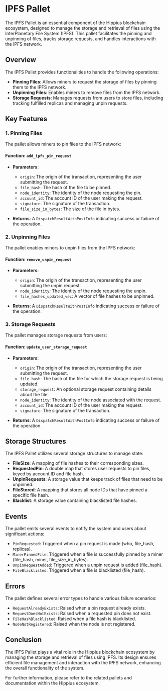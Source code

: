  # IPFS Pallet

The IPFS Pallet is an essential component of the Hippius blockchain ecosystem, designed to manage the storage and retrieval of files using the InterPlanetary File System (IPFS). This pallet facilitates the pinning and unpinning of files, tracks storage requests, and handles interactions with the IPFS network.

## Overview

The IPFS Pallet provides functionalities to handle the following operations:

- **Pinning Files**: Allows miners to request the storage of files by pinning them to the IPFS network.
- **Unpinning Files**: Enables miners to remove files from the IPFS network.
- **Storage Requests**: Manages requests from users to store files, including tracking fulfilled replicas and managing unpin requests.

## Key Features

### 1. Pinning Files

The pallet allows miners to pin files to the IPFS network:

#### Function: `add_ipfs_pin_request`

- **Parameters**:
  - `origin`: The origin of the transaction, representing the user submitting the request.
  - `file_hash`: The hash of the file to be pinned.
  - `node_identity`: The identity of the node requesting the pin.
  - `account_id`: The account ID of the user making the request.
  - `signature`: The signature of the transaction.
  - `file_size_in_bytes`: The size of the file in bytes.

- **Returns**: A `DispatchResultWithPostInfo` indicating success or failure of the operation.

### 2. Unpinning Files

The pallet enables miners to unpin files from the IPFS network:

#### Function: `remove_unpin_request`

- **Parameters**:
  - `origin`: The origin of the transaction, representing the user submitting the unpin request.
  - `node_identity`: The identity of the node requesting the unpin.
  - `file_hashes_updated_vec`: A vector of file hashes to be unpinned.

- **Returns**: A `DispatchResultWithPostInfo` indicating success or failure of the operation.

### 3. Storage Requests

The pallet manages storage requests from users:

#### Function: `update_user_storage_request`

- **Parameters**:
  - `origin`: The origin of the transaction, representing the user submitting the request.
  - `file_hash`: The hash of the file for which the storage request is being updated.
  - `storage_request`: An optional storage request containing details about the file.
  - `node_identity`: The identity of the node associated with the request.
  - `account_id`: The account ID of the user making the request.
  - `signature`: The signature of the transaction.

- **Returns**: A `DispatchResultWithPostInfo` indicating success or failure of the operation.

## Storage Structures

The IPFS Pallet utilizes several storage structures to manage state:

- **FileSize**: A mapping of file hashes to their corresponding sizes.
- **RequestedPin**: A double map that stores user requests to pin files, keyed by account ID and file hash.
- **UnpinRequests**: A storage value that keeps track of files that need to be unpinned.
- **FileStored**: A mapping that stores all node IDs that have pinned a specific file hash.
- **Blacklist**: A storage value containing blacklisted file hashes.

## Events

The pallet emits several events to notify the system and users about significant actions:

- `PinRequested`: Triggered when a pin request is made (who, file_hash, replicas).
- `MinerPinnedFile`: Triggered when a file is successfully pinned by a miner (file_hash, miner, file_size_in_bytes).
- `UnpinRequestAdded`: Triggered when a unpin request is added (file_hash).
- `FileBlacklisted`: Triggered when a file is blacklisted (file_hash).

## Errors

The pallet defines several error types to handle various failure scenarios:

- `RequestAlreadyExists`: Raised when a pin request already exists.
- `RequestDoesNotExists`: Raised when a requested pin does not exist.
- `FileHashBlacklisted`: Raised when a file hash is blacklisted.
- `NodeNotRegistered`: Raised when the node is not registered.

## Conclusion

The IPFS Pallet plays a vital role in the Hippius blockchain ecosystem by managing the storage and retrieval of files using IPFS. Its design ensures efficient file management and interaction with the IPFS network, enhancing the overall functionality of the system.

For further information, please refer to the related pallets and documentation within the Hippius ecosystem.